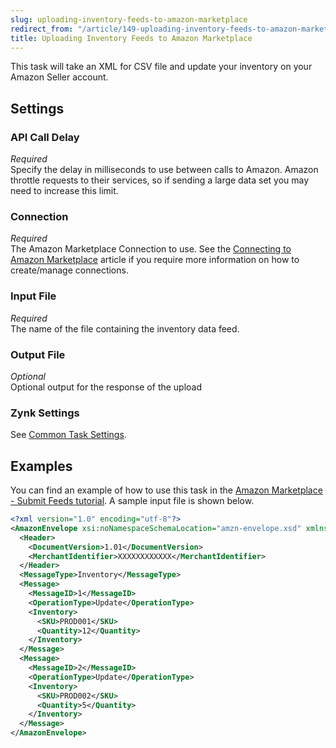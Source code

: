 ```yaml
---
slug: uploading-inventory-feeds-to-amazon-marketplace
redirect_from: "/article/149-uploading-inventory-feeds-to-amazon-marketplace"
title: Uploading Inventory Feeds to Amazon Marketplace
---
```

This task will take an XML for CSV file and update your inventory on your Amazon Seller account.

## Settings
### API Call Delay
_Required_  
Specify the delay in milliseconds to use between calls to Amazon. Amazon throttle requests to their services, so if sending a large data set you may need to increase this limit.

### Connection
_Required_  
The Amazon Marketplace Connection to use. See the [Connecting to Amazon Marketplace](connecting-to-amazon-marketplace) article if you require more information on how to create/manage connections.

### Input File
_Required_  
The name of the file containing the inventory data feed.

### Output File
_Optional_  
Optional output for the response of the upload

### Zynk Settings
See [Common Task Settings](common-task-settings).

## Examples
You can find an example of how to use this task in the [Amazon Marketplace - Submit Feeds tutorial](amazon-submit-feeds). A sample input file is shown below.

```xml
<?xml version="1.0" encoding="utf-8"?>
<AmazonEnvelope xsi:noNamespaceSchemaLocation="amzn-envelope.xsd" xmlns:xsi="http://www.w3.org/2001/XMLSchema-instance">
  <Header>
    <DocumentVersion>1.01</DocumentVersion>
    <MerchantIdentifier>XXXXXXXXXXXX</MerchantIdentifier>
  </Header>
  <MessageType>Inventory</MessageType>
  <Message>
    <MessageID>1</MessageID>
    <OperationType>Update</OperationType>
    <Inventory>
      <SKU>PROD001</SKU>
      <Quantity>12</Quantity>
    </Inventory>
  </Message>
  <Message>
    <MessageID>2</MessageID>
    <OperationType>Update</OperationType>
    <Inventory>
      <SKU>PROD002</SKU>
      <Quantity>5</Quantity>
    </Inventory>
  </Message>
</AmazonEnvelope>
```
